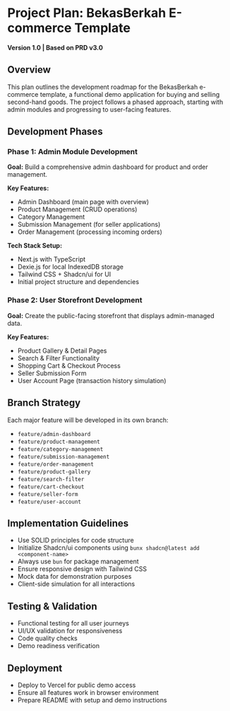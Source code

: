 # **Project Plan: BekasBerkah E-commerce Template**

**Version 1.0 | Based on PRD v3.0**

## **Overview**

This plan outlines the development roadmap for the BekasBerkah e-commerce template, a functional demo application for buying and selling second-hand goods. The project follows a phased approach, starting with admin modules and progressing to user-facing features.

## **Development Phases**

### **Phase 1: Admin Module Development**

**Goal:** Build a comprehensive admin dashboard for product and order management.

**Key Features:**

- Admin Dashboard (main page with overview)
- Product Management (CRUD operations)
- Category Management
- Submission Management (for seller applications)
- Order Management (processing incoming orders)

**Tech Stack Setup:**

- Next.js with TypeScript
- Dexie.js for local IndexedDB storage
- Tailwind CSS + Shadcn/ui for UI
- Initial project structure and dependencies

### **Phase 2: User Storefront Development**

**Goal:** Create the public-facing storefront that displays admin-managed data.

**Key Features:**

- Product Gallery & Detail Pages
- Search & Filter Functionality
- Shopping Cart & Checkout Process
- Seller Submission Form
- User Account Page (transaction history simulation)

## **Branch Strategy**

Each major feature will be developed in its own branch:

- `feature/admin-dashboard`
- `feature/product-management`
- `feature/category-management`
- `feature/submission-management`
- `feature/order-management`
- `feature/product-gallery`
- `feature/search-filter`
- `feature/cart-checkout`
- `feature/seller-form`
- `feature/user-account`

## **Implementation Guidelines**

- Use SOLID principles for code structure
- Initialize Shadcn/ui components using `bunx shadcn@latest add <component-name>`
- Always use `bun` for package management
- Ensure responsive design with Tailwind CSS
- Mock data for demonstration purposes
- Client-side simulation for all interactions

## **Testing & Validation**

- Functional testing for all user journeys
- UI/UX validation for responsiveness
- Code quality checks
- Demo readiness verification

## **Deployment**

- Deploy to Vercel for public demo access
- Ensure all features work in browser environment
- Prepare README with setup and demo instructions
